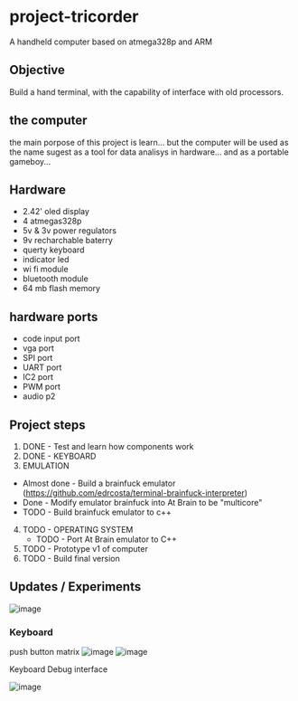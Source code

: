 # project-tricorder

A handheld computer based on atmega328p and ARM

## Objective 

Build a hand terminal, with the capability of interface with old processors. 

## the computer 

the main porpose of this project is learn... but the computer will be used as the name sugest as a tool for data analisys in hardware... and as a portable gameboy... 

## Hardware 

- 2.42' oled display 
- 4 atmegas328p 
- 5v & 3v power regulators 
- 9v recharchable baterry 
- querty keyboard 
- indicator led 
- wi fi module 
- bluetooth module
- 64 mb flash memory 

## hardware ports 

- code input port 
- vga port 
- SPI port 
- UART port 
- IC2 port 
- PWM port 
- audio p2 

## Project steps 

1. DONE - Test and learn how components work 
2. DONE - KEYBOARD 
3. EMULATION 
  - Almost done - Build a brainfuck emulator  (https://github.com/edrcosta/terminal-brainfuck-interpreter)
  - Done - Modify emulator brainfuck into At Brain to be "multicore" 
  - TODO - Build brainfuck emulator to c++
4. TODO - OPERATING SYSTEM 
   - TODO - Port At Brain emulator to C++  
5. TODO - Prototype v1 of computer
6. TODO - Build final version 

## Updates / Experiments

![image](https://user-images.githubusercontent.com/3594012/118572034-d3e47500-b755-11eb-8b06-7ed4595c64fc.png)


### Keyboard 

push button matrix 
![image](https://user-images.githubusercontent.com/3594012/118571406-553b0800-b754-11eb-9af5-ffc90810b4da.png)
![image](https://user-images.githubusercontent.com/3594012/118571421-5cfaac80-b754-11eb-88ae-4f1f8d5be271.png)

Keyboard Debug interface 

![image](https://user-images.githubusercontent.com/3594012/118571481-89162d80-b754-11eb-8d5a-9121adab3d9a.png)

